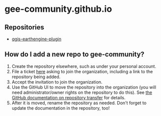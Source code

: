 # gee-community.github.io

## Repositories

* [qgis-earthengine-plugin](https://gee-community.github.io/qgis-earthengine-plugin/)

## How do I add a new repo to gee-community?

1. Create the repository elsewhere, such as under your personal account.
2. File a ticket [here](https://github.com/gee-community/gee-community.github.io/issues) asking to join the organization, including a link to the repository being added.
3. Accept the invitation to join the organization.
4. Use the GitHub UI to move the repository into the organization (you will need administrator/owner rights on the repository to do this). See [the GitHub documentation on repository transfer](https://help.github.com/en/github/administering-a-repository/transferring-a-repository) for details.
5. After it is moved, rename the repository as needed. Don't forget to update the documentation in the repository, too!
